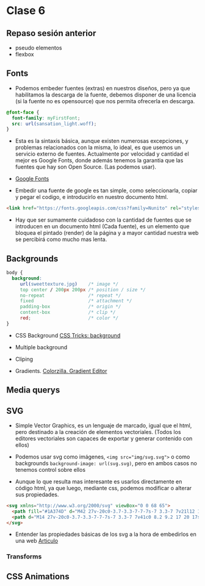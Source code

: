 # Clase 6

## Repaso sesión anterior

- pseudo elementos
- flexbox


## Fonts

- Podemos embeder fuentes (extras) en nuestros diseños, pero ya que habilitamos la descarga de la fuente, debemos disponer de una licencia (si la fuente no es opensource) que nos permita ofrecerla en descarga.

```css
@font-face {
  font-family: myFirstFont;
  src: url(sansation_light.woff);
}
```

- Esta es la sintaxis básica, aunque existen numerosas excepciones, y problemas relacionados con la misma, lo ideal,
es que usemos un servicio externo de fuentes. Actualmente por velocidad y cantidad el mejor es Google Fonts, donde además tenemos la garantia que las fuentes que hay son Open Source. (Las podemos usar).

- [Google Fonts](https://fonts.google.com/)

- Embedir una fuente de google es tan simple, como seleccionarla, copiar y pegar el codigo, e introducirlo en nuestro documento html.

```html
<link href="https://fonts.googleapis.com/css?family=Nunito" rel="stylesheet">`
```

- Hay que ser sumamente cuidadoso con la cantidad de fuentes que se introducen en un documento html (Cada fuente), es un elemento que bloquea el pintado (render) de la página y a mayor cantidad nuestra web se percibirá como mucho mas lenta.


## Backgrounds

```css
body {
  background:
     url(sweettexture.jpg)    /* image */
     top center / 200px 200px /* position / size */
     no-repeat                /* repeat */
     fixed                    /* attachment */
     padding-box              /* origin */
     content-box              /* clip */
     red;                     /* color */
}
```

- CSS Background [CSS Tricks: background](https://css-tricks.com/almanac/properties/b/background/)

- Multiple background
- Cliping
- Gradients. [Colorzilla. Gradient Editor](http://www.colorzilla.com/gradient-editor/)


## Media querys




## SVG

- Simple Vector Graphics, es un lenguaje de marcado, igual que el html, pero destinado a la creación de elementos vectoriales. (Todos los editores vectoriales son capaces de exportar y generar contenido con ellos)

- Podemos usar svg como imágenes, `<img src="img/svg.svg">` o como backgrounds `background-image: url(svg.svg)`, pero en ambos casos no tenemos control sobre ellos

- Aunque lo que resulta mas interesante es usarlos directamente en código html, ya que luego, mediante css, podemos modificar o alterar sus propiedades.

```html
<svg xmlns="http://www.w3.org/2000/svg" viewBox="0 0 68 65">
  <path fill="#1A374D" d="M42 27v-20c0-3.7-3.3-7-7-7s-7 3.3-7 7v21l12 15-7 15.7c14.5 13.9 35 2.8 35-13.7 0-13.3-13.4-21.8-26-18zm6 25c-3.9 0-7-3.1-7-7s3.1-7 7-7 7 3.1 7 7-3.1 7-7 7z"/>
  <path d="M14 27v-20c0-3.7-3.3-7-7-7s-7 3.3-7 7v41c0 8.2 9.2 17 20 17s20-9.2 20-20c0-13.3-13.4-21.8-26-18zm6 25c-3.9 0-7-3.1-7-7s3.1-7 7-7 7 3.1 7 7-3.1 7-7 7z"/>
</svg>
```

- Entender las propiedades básicas de los svg a la hora de embedirlos en una web [Articulo](https://www.sarasoueidan.com/blog/svg-coordinate-systems/)


### Transforms


## CSS Animations

